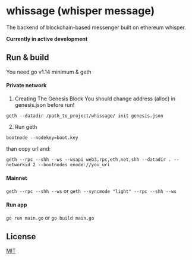 # whissage (whisper message)
The backend of blockchain-based messenger built on ethereum whisper.

**Сurrently in active development**

## Run & build
You need go v1.14 minimum & geth 

#### Private network
1. Creating The Genesis Block
You should change address (alloc) in genesis.json before run!

`geth --datadir /path_to_project/whissage/ init genesis.json`

2. Run geth

`bootnode --nodekey=boot.key`

than copy url and:

`geth --rpc --shh --ws --wsapi web3,rpc,eth,net,shh --datadir . --networkid 2 --bootnodes enode://you_url`

#### Mainnet

`geth --rpc --shh --ws` or `geth --syncmode "light" --rpc --shh --ws`

#### Run app

`go run main.go` or `go build main.go`

## License
[MIT](https://github.com/semyon-dev/whissage/blob/master/LICENSE)
